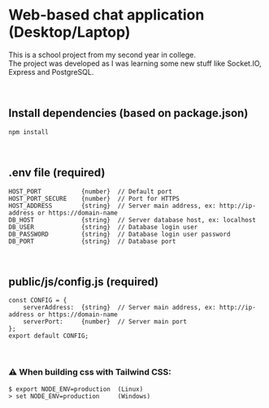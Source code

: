 # Web-based chat application (Desktop/Laptop)

This is a school project from my second year in college. <br/>
The project was developed as I was learning some new stuff like Socket.IO, Express and PostgreSQL.

<br>

## Install dependencies (based on package.json)
    npm install

<br>

## .env file (required)
    HOST_PORT           {number}  // Default port
    HOST_PORT_SECURE    {number}  // Port for HTTPS
    HOST_ADDRESS        {string}  // Server main address, ex: http://ip-address or https://domain-name
    DB_HOST             {string}  // Server database host, ex: localhost
    DB_USER             {string}  // Database login user
    DB_PASSWORD         {string}  // Database login user password
    DB_PORT             {string}  // Database port

<br>

## public/js/config.js (required)
    const CONFIG = {
        serverAddress:  {string}  // Server main address, ex: http://ip-address or https://domain-name
        serverPort:     {number}  // Server main port
    };
    export default CONFIG;

<br>

### :warning: **When building css with Tailwind CSS:**
    $ export NODE_ENV=production  (Linux)
    > set NODE_ENV=production     (Windows)

<br>
